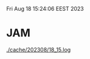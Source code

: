 Fri Aug 18 15:24:06 EEST 2023
# JAM
<a href='./cache/202308/18_15.log'>./cache/202308/18_15.log</a>
